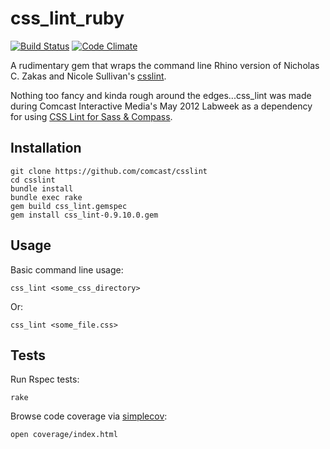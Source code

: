 # css_lint_ruby

[![Build Status](https://secure.travis-ci.org/Comcast/css_lint_ruby.png)](http://travis-ci.org/Comcast/css_lint_ruby) [![Code Climate](https://codeclimate.com/badge.png)](https://codeclimate.com/github/Comcast/css_lint_ruby)

A rudimentary gem that wraps the command line Rhino version of Nicholas C. Zakas and Nicole Sullivan's [csslint](http://csslint.net).

Nothing too fancy and kinda rough around the edges...css_lint was made during Comcast Interactive Media's May 2012 Labweek as a dependency for using [CSS Lint for Sass & Compass](http://comcast.github.io/compass-csslint/).

## Installation
  
    git clone https://github.com/comcast/csslint
    cd csslint
    bundle install
    bundle exec rake
    gem build css_lint.gemspec
    gem install css_lint-0.9.10.0.gem

## Usage

Basic command line usage:
  
    css_lint <some_css_directory>

Or:

    css_lint <some_file.css>

## Tests

Run Rspec tests:

    rake

Browse code coverage via [simplecov](https://github.com/colszowka/simplecov):

    open coverage/index.html
